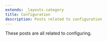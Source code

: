 ```yaml
---
extends: _layouts.category
title: Configuration
description: Posts related to configuration
---
```


These posts are all related to configuring.
